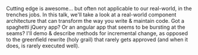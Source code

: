 Cutting edge is awesome... but often not applicable to our real-world, in the trenches jobs. In this talk, we'll take a look at a real-world component architecture that can transform the way you write & maintain code. Got a spaghetti jQuery app? Or an angular app that seems to be bursting at the seams? I'll demo & describe methods for incremental change, as opposed to the greenfield rewrite (holy grail) that rarely gets approved (and when it does, is rarely executed well).
